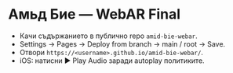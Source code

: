 # Амьд Бие — WebAR Final
- Качи съдържанието в публично repo `amid-bie-webar`.
- Settings → Pages → Deploy from branch → main / root → Save.
- Отвори `https://<username>.github.io/amid-bie-webar/`.
- iOS: натисни ▶️ Play Audio заради autoplay политиките.
